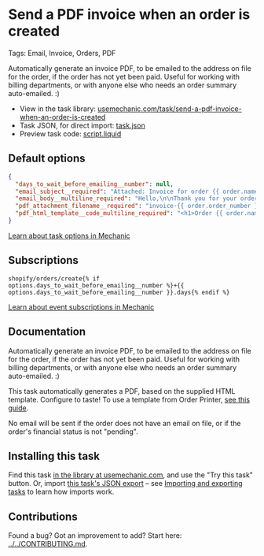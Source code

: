 # Send a PDF invoice when an order is created

Tags: Email, Invoice, Orders, PDF

Automatically generate an invoice PDF, to be emailed to the address on file for the order, if the order has not yet been paid. Useful for working with billing departments, or with anyone else who needs an order summary auto-emailed. :)

* View in the task library: [usemechanic.com/task/send-a-pdf-invoice-when-an-order-is-created](https://usemechanic.com/task/send-a-pdf-invoice-when-an-order-is-created)
* Task JSON, for direct import: [task.json](../../tasks/send-a-pdf-invoice-when-an-order-is-created.json)
* Preview task code: [script.liquid](./script.liquid)

## Default options

```json
{
  "days_to_wait_before_emailing__number": null,
  "email_subject__required": "Attached: Invoice for order {{ order.name }}",
  "email_body__multiline_required": "Hello,\n\nThank you for your order! Please see the attached invoice for details and payment options.\n\nThanks,\n{{ shop.name }}",
  "pdf_attachment_filename__required": "invoice-{{ order.order_number }}.pdf",
  "pdf_html_template__code_multiline_required": "<h1>Order {{ order.name }} for {{ shop.name }}</h1>\n\n<h2>Items</h2>\n\n<ul>\n  {% for line_item in order.line_items %}\n    <li>\n      {{ line_item.quantity }} x {{ line_item.title }}: {{ line_item.price | money_with_currency }}\n    </li>\n  {% endfor %}\n</ul>\n\n<h2>Totals</h2>\n\n<ul>\n  <li>Items: {{ order.total_line_items_price | money_with_currency }}</li>\n  <li>Discounts: {{ order.total_discounts | money_with_currency }}</li>\n  <li>Subtotal: {{ order.subtotal_price | money_with_currency }}</li>\n  <li>Total (including taxes, shipping, tips): {{ order.total_price | money_with_currency }}</li>\n</ul>\n\n<p>To arrange payment, contact {{ shop.customer_email }}.</p>"
}
```

[Learn about task options in Mechanic](https://docs.usemechanic.com/article/471-task-options)

## Subscriptions

```liquid
shopify/orders/create{% if options.days_to_wait_before_emailing__number %}+{{ options.days_to_wait_before_emailing__number }}.days{% endif %}
```

[Learn about event subscriptions in Mechanic](https://docs.usemechanic.com/article/408-subscriptions)

## Documentation

Automatically generate an invoice PDF, to be emailed to the address on file for the order, if the order has not yet been paid. Useful for working with billing departments, or with anyone else who needs an order summary auto-emailed. :)

This task automatically generates a PDF, based on the supplied HTML template. Configure to taste! To use a template from Order Printer, [see this guide](https://help.usemechanic.com/en/articles/3168408-migrating-templates-from-shopify-to-mechanic).

No email will be sent if the order does not have an email on file, or if the order's financial status is not "pending".

## Installing this task

Find this task [in the library at usemechanic.com](https://usemechanic.com/task/send-a-pdf-invoice-when-an-order-is-created), and use the "Try this task" button. Or, import [this task's JSON export](../../tasks/send-a-pdf-invoice-when-an-order-is-created.json) – see [Importing and exporting tasks](https://docs.usemechanic.com/article/505-importing-and-exporting-tasks) to learn how imports work.

## Contributions

Found a bug? Got an improvement to add? Start here: [../../CONTRIBUTING.md](../../CONTRIBUTING.md).
